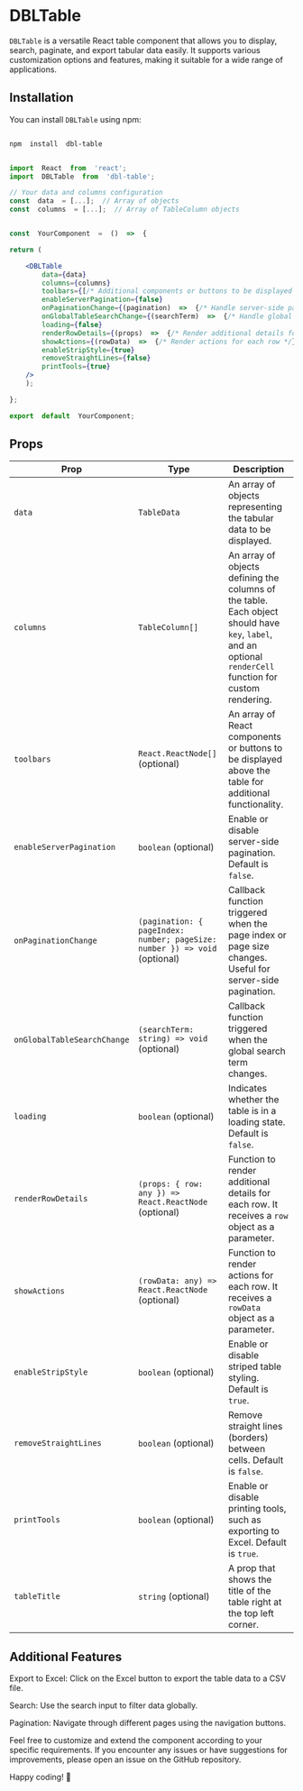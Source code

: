 
# DBLTable

  

`DBLTable` is a versatile React table component that allows you to display, search, paginate, and export tabular data easily. It supports various customization options and features, making it suitable for a wide range of applications.

  

## Installation

  

You can install `DBLTable` using npm:

  

```bash

npm  install  dbl-table

```


```jsx

import  React  from  'react';
import  DBLTable  from  'dbl-table';

// Your data and columns configuration
const  data  = [...];  // Array of objects
const  columns  = [...];  // Array of TableColumn objects


const  YourComponent  =  ()  =>  {

return (

    <DBLTable
        data={data}
        columns={columns}
        toolbars={[/* Additional components or buttons to be displayed above the table */]}
        enableServerPagination={false}
        onPaginationChange={(pagination)  =>  {/* Handle server-side pagination */}}
        onGlobalTableSearchChange={(searchTerm)  =>  {/* Handle global table search */}}
        loading={false}
        renderRowDetails={(props)  =>  {/* Render additional details for each row */}}
        showActions={(rowData)  =>  {/* Render actions for each row */}}
        enableStripStyle={true}
        removeStraightLines={false}
        printTools={true}
    />
    );

};

export  default  YourComponent;

```



## Props



| Prop                        | Type                                                  | Description                                                                                                                                                 |
| --------------------------- | ----------------------------------------------------- | ----------------------------------------------------------------------------------------------------------------------------------------------------------- |
| `data`                      | `TableData`                                           | An array of objects representing the tabular data to be displayed.                                                                                          |
| `columns`                   | `TableColumn[]`                                       | An array of objects defining the columns of the table. Each object should have `key`, `label`, and an optional `renderCell` function for custom rendering. |
| `toolbars`                  | `React.ReactNode[]` (optional)                        | An array of React components or buttons to be displayed above the table for additional functionality.                                                     |
| `enableServerPagination`    | `boolean` (optional)                                  | Enable or disable server-side pagination. Default is `false`.                                                                                                |
| `onPaginationChange`        | `(pagination: { pageIndex: number; pageSize: number }) => void` (optional) | Callback function triggered when the page index or page size changes. Useful for server-side pagination.                                                   |
| `onGlobalTableSearchChange` | `(searchTerm: string) => void` (optional)              | Callback function triggered when the global search term changes.                                                                                             |
| `loading`                   | `boolean` (optional)                                  | Indicates whether the table is in a loading state. Default is `false`.                                                                                        |
| `renderRowDetails`          | `(props: { row: any }) => React.ReactNode` (optional)  | Function to render additional details for each row. It receives a `row` object as a parameter.                                                              |
| `showActions`               | `(rowData: any) => React.ReactNode` (optional)        | Function to render actions for each row. It receives a `rowData` object as a parameter.                                                                     |
| `enableStripStyle`          | `boolean` (optional)                                  | Enable or disable striped table styling. Default is `true`.                                                                                                  |
| `removeStraightLines`       | `boolean` (optional)                                  | Remove straight lines (borders) between cells. Default is `false`.                                                                                           |
| `printTools`                | `boolean` (optional)                                  | Enable or disable printing tools, such as exporting to Excel. Default is `true`.                                                                             |
| `tableTitle`                | `string` (optional)                                  | A prop that shows the title of the table right at the top left corner.                                                                             |

  

## Additional Features

Export to Excel: Click on the Excel button to export the table data to a CSV file.

Search: Use the search input to filter data globally.

Pagination: Navigate through different pages using the navigation buttons.

Feel free to customize and extend the component according to your specific requirements. If you encounter any issues or have suggestions for improvements, please open an issue on the GitHub repository.

  

Happy coding! 🚀